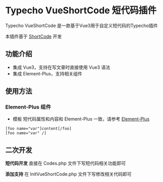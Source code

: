 # Typecho VueShortCode 短代码插件
Typecho VueShortCode 是一款基于Vue3用于自定义短代码的Typecho插件

本插件基于 [ShortCode](https://github.com/moeshin/Typecho-Plugin-ShortCode) 开发

## 功能介绍
* 集成 Vue3，支持在写文章时直接使用 Vue3 语法
* 集成 Element-Plus，支持相关组件
## 使用方法
### Element-Plus 组件
* 模板
短代码属性和内容和 Element-Plus 一致，请参考 [Element-Plus](https://element-plus.gitee.io/zh-CN/component/button.html)

```
[foo name="var"]content[/foo]
[foo name="var" /]
```
## 二次开发
**短代码开发**
直接在 Codes.php 文件下写短代码相关功能即可

**添加支持**
在 InitVueShortCode.php 文件下写修改相关代码即可
